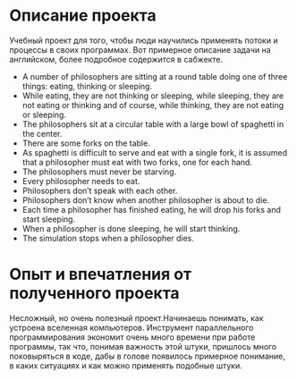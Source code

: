 # Описание проекта

Учебный проект для того, чтобы люди научились применять потоки и процессы в своих программах.
Вот примерное описание задачи на английском, более подробное содержится в сабжекте.

+ A number of philosophers are sitting at a round table doing one of three things:
eating, thinking or sleeping.
+ While eating, they are not thinking or sleeping, while sleeping, they are not eating
or thinking and of course, while thinking, they are not eating or sleeping.
+ The philosophers sit at a circular table with a large bowl of spaghetti in the center.
+ There are some forks on the table.
+ As spaghetti is difficult to serve and eat with a single fork, it is assumed that a
philosopher must eat with two forks, one for each hand.
+ The philosophers must never be starving.
+ Every philosopher needs to eat.
+ Philosophers don’t speak with each other.
+ Philosophers don’t know when another philosopher is about to die.
+ Each time a philosopher has finished eating, he will drop his forks and start sleeping.
+ When a philosopher is done sleeping, he will start thinking.
+ The simulation stops when a philosopher dies.

# Опыт и впечатления от полученного проекта

Несложный, но очень полезный проект.Начинаешь понимать, как устроена вселенная компьютеров.
Инструмент параллельного программирования экономит очень много времени при работе программы, так что, понимая важность этой штуки, пришлось много поковыряться в коде,
дабы в голове появилось примерное понимание, в каких ситуациях и как можно применять подобные штуки.
